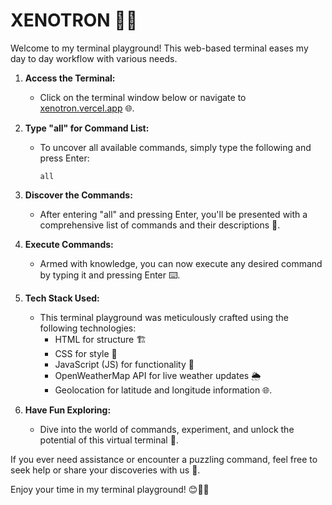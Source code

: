 # XENOTRON 👩‍💻

Welcome to my terminal playground! This web-based terminal eases my day to day workflow with various needs.

1. **Access the Terminal:**
   - Click on the terminal window below or navigate to [xenotron.vercel.app](https://xenotron.vercel.app/) 🌐.

2. **Type "all" for Command List:**
   - To uncover all available commands, simply type the following and press Enter:
     ```
     all
     ```

3. **Discover the Commands:**
   - After entering "all" and pressing Enter, you'll be presented with a comprehensive list of commands and their descriptions 📜.

4. **Execute Commands:**
   - Armed with knowledge, you can now execute any desired command by typing it and pressing Enter ⌨️.

5. **Tech Stack Used:**
   - This terminal playground was meticulously crafted using the following technologies:
     - HTML for structure 🏗️
     - CSS for style 🎨
     - JavaScript (JS) for functionality 🧩
     - OpenWeatherMap API for live weather updates 🌦️
     - Geolocation for latitude and longitude information 🌐.

6. **Have Fun Exploring:**
   - Dive into the world of commands, experiment, and unlock the potential of this virtual terminal 🚀.

If you ever need assistance or encounter a puzzling command, feel free to seek help or share your discoveries with us 🚁.

Enjoy your time in my terminal playground! 😊👾🚀
